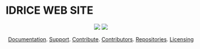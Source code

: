 # IDRICE WEB SITE
<p align="center">
    <a href="https://github.com/idrice24/idrice/issues/" title="Open Issues"><img src="https://img.shields.io/github/issues/idrice24/idrice?style=flat-square "></a>
<a href="https://app.circleci.com/pipelines/github/idrice24/idrice" title="Circleci"><img src="https://img.shields.io/circleci/build/github/idrice24/idrice?color=green&logo=red&style=flat-square?style=flat-square"></a>
</p>

 
<p align="center">
	<a href="#documentation">Documentation</a>.
	<a href="#support-and-feedback">Support</a>.
	<a href="#how-to-contribute">Contribute</a>.
	<a href="#contributors">Contributors</a>.
	<a href="#repositories">Repositories</a>.
	<a href="#liecensing">Licensing</a>
</p>
